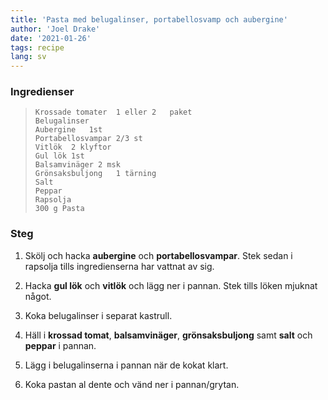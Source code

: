 ```yaml
---
title: 'Pasta med belugalinser, portabellosvamp och aubergine'
author: 'Joel Drake'
date: '2021-01-26'
tags: recipe
lang: sv
---
```


### Ingredienser

> ```
> Krossade tomater  1 eller 2	paket
> Belugalinser
> Aubergine   1st
> Portabellosvampar 2/3 st
> Vitlök  2 klyftor
> Gul lök 1st
> Balsamvinäger 2 msk
> Grönsaksbuljong   1 tärning
> Salt
> Peppar
> Rapsolja
> 300 g	Pasta
> ```

### Steg

1. Skölj och hacka **aubergine** och **portabellosvampar**. Stek sedan i rapsolja tills ingredienserna har vattnat av sig.

2. Hacka **gul lök** och **vitlök** och lägg ner i pannan. Stek tills löken mjuknat något.

3. Koka belugalinser i separat kastrull.

4. Häll i **krossad tomat**, **balsamvinäger**, **grönsaksbuljong** samt **salt** och **peppar** i pannan.

5. Lägg i belugalinserna i pannan när de kokat klart.

6. Koka pastan al dente och vänd ner i pannan/grytan.

<br>
